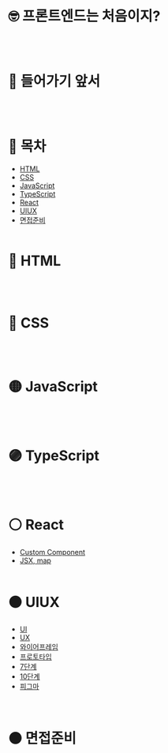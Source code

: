 # 🤓 프론트엔드는 처음이지?


<br/> <br/>
# 🎉 들어가기 앞서


<br/> <br/>
# 📜 목차
* [HTML](https://github.com/wjdpwdn/Frontend-For-Beginner/blob/main/README.md#-html)
* [CSS](https://github.com/wjdpwdn/Frontend-For-Beginner/blob/main/README.md#-css)
* [JavaScript](https://github.com/wjdpwdn/Frontend-For-Beginner/blob/main/README.md#-javascript)
* [TypeScript](https://github.com/wjdpwdn/Frontend-For-Beginner/blob/main/README.md#-typescript)
* [React](https://github.com/wjdpwdn/Frontend-For-Beginner/blob/main/README.md#%EF%B8%8F-react)
* [UIUX](https://github.com/wjdpwdn/Frontend-For-Beginner/blob/main/README.md#%EF%B8%8F-uiux)
* [면접준비](https://github.com/wjdpwdn/Frontend-For-Beginner/blob/main/README.md#%EF%B8%8F-%EB%A9%B4%EC%A0%91%EC%A4%80%EB%B9%84)
<br/> <br/>

# 🔴 HTML

<br/> <br/>

# 🔵 CSS

<br/> <br/>

# 🟡 JavaScript

<br/> <br/>

# 🟣 TypeScript

<br/> <br/>

# ⚪️ React

* [Custom Component](https://github.com/wjdpwdn/CSS_Study/blob/main/README.md#react-custom-component)
* [JSX, map](https://github.com/wjdpwdn/MyBlog#jsx-%EC%A0%95%EC%9D%98%EC%99%80-%EA%B7%9C%EC%B9%99)
<br/> <br/>

# ⚫️ UIUX
* [UI](https://github.com/wjdpwdn/TodayILeaned/blob/main/UIUX/UIUX.md#uxuser-experence)<br/>
* [UX](https://github.com/wjdpwdn/TodayILeaned/blob/main/UIUX/UIUX.md#uiuser-interface)<br/>
* [와이어프레임](https://github.com/wjdpwdn/FigmaStudyBasic#%EC%99%80%EC%9D%B4%EC%96%B4-%ED%94%84%EB%A0%88%EC%9E%84-%EC%A0%95%EC%A0%81)<br/>
* [프로토타입](https://github.com/wjdpwdn/FigmaStudyBasic#%ED%94%84%EB%A1%9C%ED%86%A0-%ED%83%80%EC%9E%85-%EB%8F%99%EC%A0%81)<br/>
* [7단계]()<br/>
* [10단계]()<br/>
* [피그마](https://github.com/wjdpwdn/FigmaStudyBasic#%ED%94%BC%EA%B7%B8%EB%A7%88-%EC%A7%B1%EC%9D%B4%EA%B5%AC%EB%A7%88)<br/>
<br/> <br/>

# ⚫️ 면접준비

<br/> <br/>
